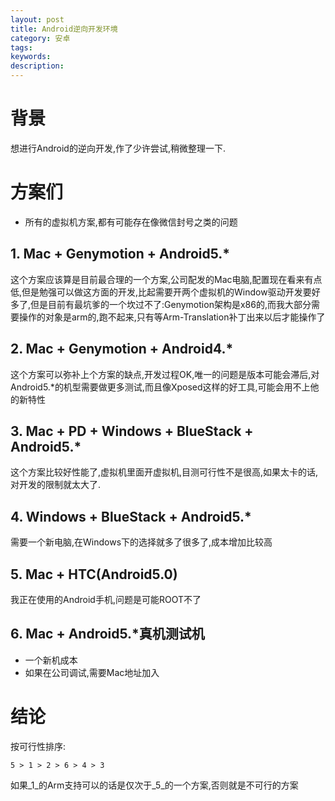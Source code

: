 ```yaml
---
layout: post
title: Android逆向开发环境
category: 安卓
tags: 
keywords: 
description: 
---
```


# 背景
想进行Android的逆向开发,作了少许尝试,稍微整理一下.

# 方案们
* 所有的虚拟机方案,都有可能存在像微信封号之类的问题

## 1. Mac + Genymotion + Android5.\*
这个方案应该算是目前最合理的一个方案,公司配发的Mac电脑,配置现在看来有点低,但是勉强可以做这方面的开发,比起需要开两个虚拟机的Window驱动开发要好多了,但是目前有最坑爹的一个坎过不了:Genymotion架构是x86的,而我大部分需要操作的对象是arm的,跑不起来,只有等Arm-Translation补丁出来以后才能操作了

## 2. Mac + Genymotion + Android4.\*
这个方案可以弥补上个方案的缺点,开发过程OK,唯一的问题是版本可能会滞后,对Android5.\*的机型需要做更多测试,而且像Xposed这样的好工具,可能会用不上他的新特性

## 3. Mac + PD + Windows + BlueStack + Android5.\*
这个方案比较好性能了,虚拟机里面开虚拟机,目测可行性不是很高,如果太卡的话,对开发的限制就太大了.

## 4. Windows + BlueStack + Android5.\*
需要一个新电脑,在Windows下的选择就多了很多了,成本增加比较高

## 5. Mac + HTC(Android5.0)
我正在使用的Android手机,问题是可能ROOT不了

## 6. Mac + Android5.\*真机测试机
* 一个新机成本
* 如果在公司调试,需要Mac地址加入

# 结论
按可行性排序: 

	5 > 1 > 2 > 6 > 4 > 3 
如果_1_的Arm支持可以的话是仅次于_5_的一个方案,否则就是不可行的方案
